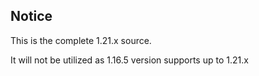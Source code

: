 ## Notice
This is the complete 1.21.x source.

It will not be utilized as 1.16.5 version supports up to 1.21.x
